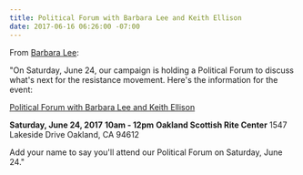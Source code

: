 ```yaml
---
title: Political Forum with Barbara Lee and Keith Ellison
date: 2017-06-16 06:26:00 -07:00
---
```


From [Barbara Lee](https://go.barbaraleeforcongress.org/page/s/political-forum?source=em170616):

"On Saturday, June 24, our campaign is holding a Political Forum to discuss what's next for the resistance movement. Here's the information for the event:

[Political Forum with Barbara Lee and Keith Ellison](https://go.barbaraleeforcongress.org/page/s/political-forum?source=em170616)

**Saturday, June 24, 2017**
**10am - 12pm**
**Oakland Scottish Rite Center**
1547 Lakeside Drive
Oakland, CA 94612

Add your name to say you'll attend our Political Forum on Saturday, June 24."

